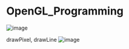 # OpenGL_Programming

![image](https://user-images.githubusercontent.com/59910227/82714428-7005a880-9cc9-11ea-8980-8f3afa3b16dd.png)

drawPixel, drawLine
![image](https://user-images.githubusercontent.com/59910227/82715492-4ef38680-9cce-11ea-8b19-fc93ecff9ee0.png)
